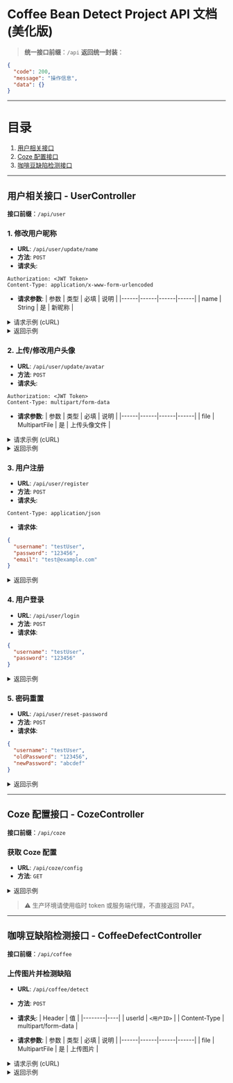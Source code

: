 # Coffee Bean Detect Project API 文档 (美化版)

> **统一接口前缀**：`/api`
> **返回统一封装**：
```json
{
  "code": 200,
  "message": "操作信息",
  "data": {}
}
```

---

# 目录
1. [用户相关接口](#用户相关接口---usercontroller)
2. [Coze 配置接口](#coze-配置接口---cozecontroller)
3. [咖啡豆缺陷检测接口](#咖啡豆缺陷检测接口---coffeedefectcontroller)

---

## 用户相关接口 - UserController
**接口前缀**：`/api/user`

### 1. 修改用户昵称
- **URL**: `/api/user/update/name`  
- **方法**: `POST`
- **请求头**:
```http
Authorization: <JWT Token>
Content-Type: application/x-www-form-urlencoded
```
- **请求参数**:
| 参数 | 类型 | 必填 | 说明 |
|------|------|------|------|
| name | String | 是 | 新昵称 |

<details>
<summary>请求示例 (cURL)</summary>

```bash
curl -X POST "http://localhost:8080/api/user/update/name" \
  -H "Authorization: Bearer <JWT Token>" \
  -d "name=Jayden"
```
</details>

<details>
<summary>返回示例</summary>

```json
{
  "code": 200,
  "message": "昵称修改成功",
  "data": null
}
```
</details>

### 2. 上传/修改用户头像
- **URL**: `/api/user/update/avatar`  
- **方法**: `POST`
- **请求头**:
```http
Authorization: <JWT Token>
Content-Type: multipart/form-data
```
- **请求参数**:
| 参数 | 类型 | 必填 | 说明 |
|------|------|------|------|
| file | MultipartFile | 是 | 上传头像文件 |

<details>
<summary>请求示例 (cURL)</summary>

```bash
curl -X POST "http://localhost:8080/api/user/update/avatar" \
  -H "Authorization: Bearer <JWT Token>" \
  -F "file=@/path/to/avatar.jpg"
```
</details>

<details>
<summary>返回示例</summary>

```json
{
  "code": 200,
  "message": "头像更新成功",
  "data": "http://localhost:8080/uploads/avatar.jpg"
}
```
</details>

### 3. 用户注册
- **URL**: `/api/user/register`  
- **方法**: `POST`
- **请求头**:
```http
Content-Type: application/json
```
- **请求体**:
```json
{
  "username": "testUser",
  "password": "123456",
  "email": "test@example.com"
}
```

<details>
<summary>返回示例</summary>

```json
{
  "code": 200,
  "message": "注册成功",
  "data": null
}
```
</details>

### 4. 用户登录
- **URL**: `/api/user/login`  
- **方法**: `POST`
- **请求体**:
```json
{
  "username": "testUser",
  "password": "123456"
}
```

<details>
<summary>返回示例</summary>
```json
{
  "code": 200,
  "message": "登录成功",
  "data": {
    "id": 1,
    "username": "testUser",
    "token": "eyJhbGciOiJIUzI1NiIsInR..."
  }
}
```
</details>

### 5. 密码重置
- **URL**: `/api/user/reset-password`  
- **方法**: `POST`
- **请求体**:
```json
{
  "username": "testUser",
  "oldPassword": "123456",
  "newPassword": "abcdef"
}
```

<details>
<summary>返回示例</summary>
```json
{
  "code": 200,
  "message": "密码重置成功",
  "data": null
}
```
</details>

---

## Coze 配置接口 - CozeController
**接口前缀**：`/api/coze`

### 获取 Coze 配置
- **URL**: `/api/coze/config`  
- **方法**: `GET`

<details>
<summary>返回示例</summary>
```json
{
  "botId": "your-bot-id",
  "token": "your-pat-token"
}
```
</details>

> ⚠️ 生产环境请使用临时 token 或服务端代理，不直接返回 PAT。

---

## 咖啡豆缺陷检测接口 - CoffeeDefectController
**接口前缀**：`/api/coffee`

### 上传图片并检测缺陷
- **URL**: `/api/coffee/detect`  
- **方法**: `POST`
- **请求头**:
| Header | 值 |
|--------|----|
| userId | `<用户ID>` |
| Content-Type | multipart/form-data |

- **请求参数**:
| 参数 | 类型 | 必填 | 说明 |
|------|------|------|------|
| file | MultipartFile | 是 | 上传图片 |

<details>
<summary>请求示例 (cURL)</summary>
```bash
curl -X POST "http://localhost:8080/api/coffee/detect" \
  -H "userId: 1" \
  -F "file=@/path/to/coffee.jpg"
```
</details>

<details>
<summary>返回示例</summary>
```json
{
  "code": 200,
  "message": "检测成功",
  "data": {
    "imagePath": "/uploads/temp.jpg",
    "defects": [
      {"type": "黑豆", "x": 100, "y": 150, "width": 50, "height": 50},
      {"type": "裂豆", "x": 200, "y": 300, "width": 60, "height": 60}
    ]
  }
}
```
</details>


